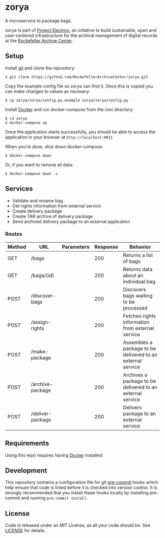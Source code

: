 # zorya
A microservice to package bags.

zorya is part of [Project Electron](https://github.com/RockefellerArchiveCenter/project_electron), an initiative to build sustainable, open and user-centered infrastructure for the archival management of digital records at the [Rockefeller Archive Center](http://rockarch.org/).

## Setup

Install [git](https://git-scm.com/) and clone the repository:

    $ git clone https://github.com/RockefellerArchiveCenter/zorya.git

Copy the example config file so zorya can find it. Once this is copied you can make changes to values as necesary:

    $ cp zorya/zorya/config.py.example zorya/zorya/config.py

Install [Docker](https://store.docker.com/search?type=edition&offering=community) and run docker-compose from the root directory:

    $ cd zorya
    $ docker-compose up

Once the application starts successfully, you should be able to access the application in your browser at `http://localhost:8011`

When you're done, shut down docker-compose:

    $ docker-compose down

Or, if you want to remove all data:

    $ docker-compose down -v

## Services

* Validate and rename bag
* Get rights information from external service
* Create delivery package
* Create TAR archive of delivery package
* Send archived delivery package to an external application

### Routes


| Method | URL | Parameters | Response  | Behavior  |
|--------|-----|---|---|---|
|GET|/bags| |200|Returns a list of bags|
|GET|/bags/{id}| |200|Returns data about an individual bag|
|POST|/discover-bags| |200|Discovers bags waiting to be processed|
|POST|/assign-rights| |200|Fetches rights information from external service|
|POST|/make-package| |200|Assembles a package to be delivered to an external service|
|POST|/archive-package| |200|Archives a package to be delivered to an external service|
|POST|/deliver-package| |200|Delivers package to an external service|


## Requirements

Using this repo requires having [Docker](https://store.docker.com/search?type=edition&offering=community) installed.

## Development

This repository contains a configuration file for git [pre-commit](https://pre-commit.com/) hooks which help ensure that code is linted before it is checked into version control. It is strongly recommended that you install these hooks locally by installing pre-commit and running `pre-commit install`.

## License

Code is released under an MIT License, as all your code should be. See [LICENSE](LICENSE) for details.
